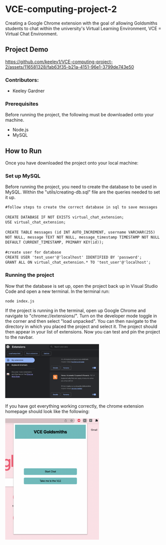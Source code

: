 # VCE-computing-project-2
Creating a Google Chrome extension with the goal of allowing Goldsmiths students to chat within the university's Virtual Learning Environment, VCE = Virtual Chat Environment.

## Project Demo

https://github.com/keeley1/VCE-computing-project-2/assets/116581328/fab63f35-b21a-4151-96e1-3799de743e50

### Contributors:
- Keeley Gardner

### Prerequisites
Before running the project, the following must be downloaded onto your machine.
- Node.js
- MySQL

## How to Run 
Once you have downloaded the project onto your local machine:

### Set up MySQL
Before running the project, you need to create the database to be used in MySQL. Within the "utils/creating-db.sql" file are the queries needed to set it up.
```
#follow steps to create the correct database in sql to save messages

CREATE DATABASE IF NOT EXISTS virtual_chat_extension;
USE virtual_chat_extension;

CREATE TABLE messages (id INT AUTO_INCREMENT, username VARCHAR(255) NOT NULL, message TEXT NOT NULL, message_timestamp TIMESTAMP NOT NULL DEFAULT CURRENT_TIMESTAMP, PRIMARY KEY(id));

#create user for database
CREATE USER 'test_user'@'localhost' IDENTIFIED BY 'password';
GRANT ALL ON virtual_chat_extension.* TO 'test_user'@'localhost';
```

### Running the project
Now that the database is set up, open the project back up in Visual Studio Code and open a new terminal. In the terminal run:
```
node index.js
```
If the project is running in the terminal, open up Google Chrome and navigate to "chrome://extensions/". Turn on the developer mode toggle in the corner and then select "load unpacked". You can then navigate to the directory in which you placed the project and select it. The project should then appear in your list of extensions. Now you can test and pin the project to the navbar.

<img src="/assets/chrome-extension-image.png" width="300">

If you have got everything working correctly, the chrome extension homepage should look like the following:

<img src="/assets/version1-image.png" width="300">

